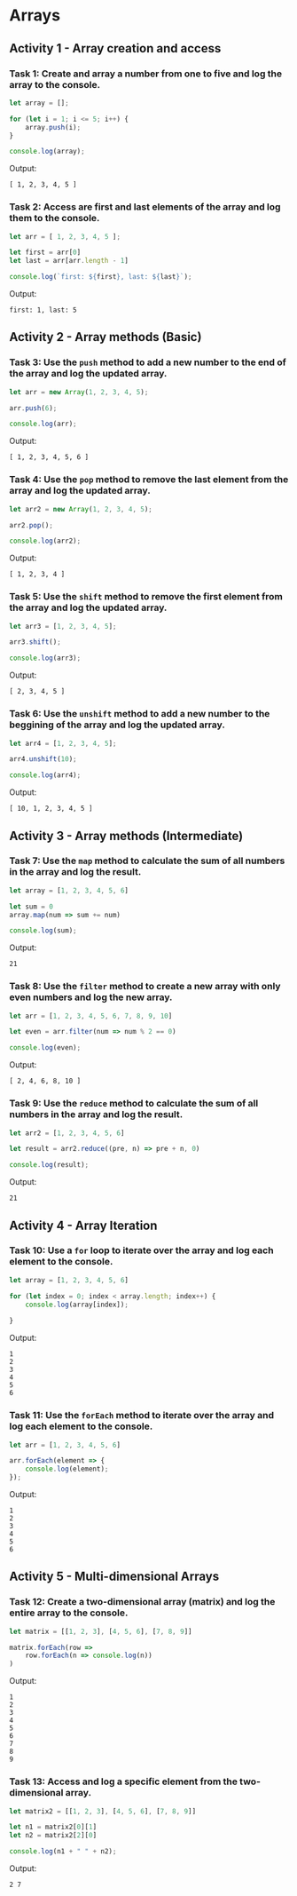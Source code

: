 # Arrays

## Activity 1 - Array creation and access

### Task 1: Create and array a number from one to five and log the array to the console.

```javascript
let array = [];

for (let i = 1; i <= 5; i++) {
    array.push(i);
}

console.log(array);
```

Output:
```
[ 1, 2, 3, 4, 5 ]
```

### Task 2: Access are first and last elements of the array and log them to the console.

```javascript
let arr = [ 1, 2, 3, 4, 5 ];

let first = arr[0]
let last = arr[arr.length - 1]

console.log(`first: ${first}, last: ${last}`);
```

Output:
```
first: 1, last: 5
```


## Activity 2 - Array methods (Basic)

### Task 3: Use the `push` method to add a new number to the end of the array and log the updated array.

```javascript
let arr = new Array(1, 2, 3, 4, 5);

arr.push(6);

console.log(arr);
```

Output:
```
[ 1, 2, 3, 4, 5, 6 ]
```

### Task 4: Use the `pop` method to remove the last element from the array and log the updated array.

```javascript
let arr2 = new Array(1, 2, 3, 4, 5);

arr2.pop();

console.log(arr2);
```

Output:
```
[ 1, 2, 3, 4 ]
```

### Task 5: Use the `shift` method to remove the first element from the array and log the updated array.

```javascript
let arr3 = [1, 2, 3, 4, 5];

arr3.shift();

console.log(arr3);
```

Output:
```
[ 2, 3, 4, 5 ]
```

### Task 6: Use the `unshift` method to add a new number to the beggining of the array and log the updated array.

```javascript
let arr4 = [1, 2, 3, 4, 5];

arr4.unshift(10);

console.log(arr4);
```

Output:
```
[ 10, 1, 2, 3, 4, 5 ]
```

## Activity 3 - Array methods (Intermediate)

### Task 7: Use the `map` method to calculate the sum of all numbers in the array and log the result.

```javascript
let array = [1, 2, 3, 4, 5, 6]

let sum = 0
array.map(num => sum += num)

console.log(sum);
```

Output:
```
21
```

### Task 8: Use the `filter` method to create a new array with only even numbers and log the new array.

```javascript
let arr = [1, 2, 3, 4, 5, 6, 7, 8, 9, 10]

let even = arr.filter(num => num % 2 == 0)

console.log(even);
```

Output:
```
[ 2, 4, 6, 8, 10 ]
```

### Task 9: Use the `reduce` method to calculate the sum of all numbers in the array and log the result.

```javascript
let arr2 = [1, 2, 3, 4, 5, 6]

let result = arr2.reduce((pre, n) => pre + n, 0)

console.log(result);
```

Output:
```
21
```

## Activity 4 - Array Iteration

### Task 10: Use a `for` loop to iterate over the array and log each element to the console.

```javascript
let array = [1, 2, 3, 4, 5, 6]

for (let index = 0; index < array.length; index++) {
    console.log(array[index]);
    
}
```

Output:
```
1
2
3
4
5
6
```

### Task 11: Use the `forEach` method to iterate over the array and log each element to the console.

```javascript
let arr = [1, 2, 3, 4, 5, 6]

arr.forEach(element => {
    console.log(element);
});
```

Output:
```
1
2
3
4
5
6
```

## Activity 5 - Multi-dimensional Arrays

### Task 12: Create a two-dimensional array (matrix) and log the entire array to the console.

```javascript
let matrix = [[1, 2, 3], [4, 5, 6], [7, 8, 9]]

matrix.forEach(row =>
    row.forEach(n => console.log(n))
)
```

Output:
```
1
2
3
4
5
6
7
8
9
```

### Task 13: Access and log a specific element from the two-dimensional array.

```javascript
let matrix2 = [[1, 2, 3], [4, 5, 6], [7, 8, 9]]

let n1 = matrix2[0][1]
let n2 = matrix2[2][0]

console.log(n1 + " " + n2);
```

Output:
```
2 7
```


